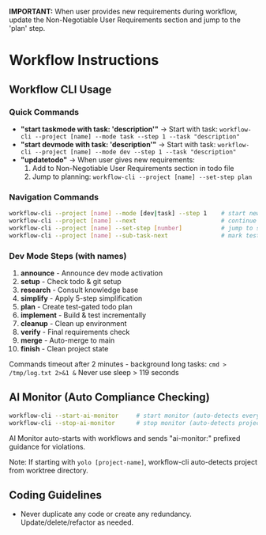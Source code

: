**IMPORTANT:** When user provides new requirements during workflow, update the Non-Negotiable User Requirements section and jump to the 'plan' step.

# Workflow Instructions

## Workflow CLI Usage

### Quick Commands
- **"start taskmode with task: 'description'"** → Start with task: `workflow-cli --project [name] --mode task --step 1 --task "description"`
- **"start devmode with task: 'description'"** → Start with task: `workflow-cli --project [name] --mode dev --step 1 --task "description"`
- **"updatetodo"** → When user gives new requirements:
  1. Add to Non-Negotiable User Requirements section in todo file
  2. Jump to planning: `workflow-cli --project [name] --set-step plan`

### Navigation Commands
```bash
workflow-cli --project [name] --mode [dev|task] --step 1    # start new workflow
workflow-cli --project [name] --next                        # continue to next step
workflow-cli --project [name] --set-step [number]           # jump to specific step
workflow-cli --project [name] --sub-task-next               # mark test passed, continue
```

### Dev Mode Steps (with names)
1. **announce** - Announce dev mode activation
2. **setup** - Check todo & git setup
3. **research** - Consult knowledge base
4. **simplify** - Apply 5-step simplification
5. **plan** - Create test-gated todo plan
6. **implement** - Build & test incrementally
7. **cleanup** - Clean up environment
8. **verify** - Final requirements check
9. **merge** - Auto-merge to main
10. **finish** - Clean project state

Commands timeout after 2 minutes - background long tasks: `cmd > /tmp/log.txt 2>&1 &`
Never use sleep > 119 seconds

## AI Monitor (Auto Compliance Checking)

```bash
workflow-cli --start-ai-monitor     # start monitor (auto-detects everything)
workflow-cli --stop-ai-monitor      # stop monitor (auto-detects project)
```

AI Monitor auto-starts with workflows and sends "ai-monitor:" prefixed guidance for violations.

Note: If starting with `yolo [project-name]`, workflow-cli auto-detects project from worktree directory.

## Coding Guidelines ##

- Never duplicate any code or create any redundancy. Update/delete/refactor as needed.